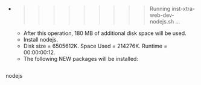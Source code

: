 * >>>>>>>>> Running inst-xtra-web-dev-nodejs.sh ...
  * After this operation, 180 MB of additional disk space will be used.
  * Install nodejs.
  * Disk size = 6505612K. Space Used = 214276K. Runtime = 00:00:00:12.
  * The following NEW packages will be installed:
  ```bash
nodejs
  ```
